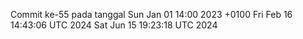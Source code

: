 Commit ke-55 pada tanggal Sun Jan 01 14:00 2023 +0100
Fri Feb 16 14:43:06 UTC 2024
Sat Jun 15 19:23:18 UTC 2024
